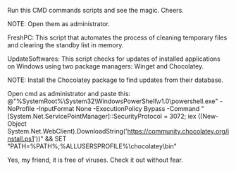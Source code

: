 Run this CMD commands scripts and see the magic. Cheers.


NOTE: Open them as administrator.



FreshPC: This script that automates the process of cleaning temporary files and clearing the standby list in memory.



UpdateSoftwares: This script checks for updates of installed applications on Windows using two package managers: Winget and Chocolatey.



NOTE: Install the Chocolatey package to find updates from their database.

Open cmd as administrator and paste this: @"%SystemRoot%\System32\WindowsPowerShell\v1.0\powershell.exe" -NoProfile -InputFormat None -ExecutionPolicy Bypass -Command "[System.Net.ServicePointManager]::SecurityProtocol = 3072; iex ((New-Object System.Net.WebClient).DownloadString('https://community.chocolatey.org/install.ps1'))" && SET "PATH=%PATH%;%ALLUSERSPROFILE%\chocolatey\bin"



Yes, my friend, it is free of viruses. Check it out without fear.
